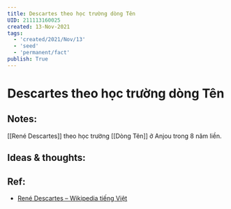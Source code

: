 ```yaml
---
title: Descartes theo học trường dòng Tên
UID: 211113160025
created: 13-Nov-2021
tags:
  - 'created/2021/Nov/13'
  - 'seed'
  - 'permanent/fact'
publish: True
---
```

# Descartes theo học trường dòng Tên

## Notes:
[[René Descartes]] theo học trường [[Dòng Tên]] ở Anjou trong 8 năm liền.

## Ideas & thoughts:

## Ref:
- [René Descartes – Wikipedia tiếng Việt](https://vi.wikipedia.org/wiki/Ren%C3%A9_Descartes)
